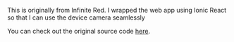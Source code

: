 This is originally from Infinite Red. I wrapped the web app using Ionic React so that I can use the device camera seamlessly

You can check out the original source code [here](https://github.com/infinitered/nsfwjs).
 